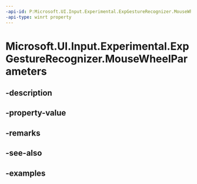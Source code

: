 ```yaml
---
-api-id: P:Microsoft.UI.Input.Experimental.ExpGestureRecognizer.MouseWheelParameters
-api-type: winrt property
---
```


# Microsoft.UI.Input.Experimental.ExpGestureRecognizer.MouseWheelParameters

<!--
public Microsoft.UI.Input.Experimental.ExpMouseWheelParameters MouseWheelParameters { get; }
-->


## -description

## -property-value

## -remarks

## -see-also

## -examples


